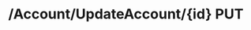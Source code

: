 #  /Account/UpdateAccount/{id} PUT

<api-endpoint openapi-path="../../specifications/swagger.json" method="PUT" endpoint="/Account/UpdateAccount/{id}"/>